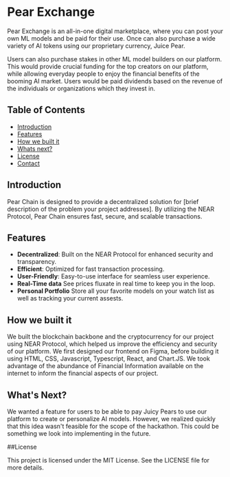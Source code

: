 # Pear Exchange

Pear Exchange is an all-in-one digital marketplace, where you can post your own ML models and be paid for their use. Once can also purchase a wide variety of AI tokens using our proprietary currency, Juice Pear. 

Users can also purchase stakes in other ML model builders on our platform. This would provide crucial funding for the top creators on our platform, while allowing everyday people to enjoy the financial benefits of the booming AI market. Users would be paid dividends based on the revenue of the individuals or organizations which they invest in.

## Table of Contents

- [Introduction](#introduction)
- [Features](#features)
- [How we built it](#Howwebuiltit)
- [Whats next?](#whatsnext)
- [License](#license)
- [Contact](#contact)

## Introduction

Pear Chain is designed to provide a decentralized solution for [brief description of the problem your project addresses]. By utilizing the NEAR Protocol, Pear Chain ensures fast, secure, and scalable transactions.

## Features

- **Decentralized**: Built on the NEAR Protocol for enhanced security and transparency.
- **Efficient**: Optimized for fast transaction processing.
- **User-Friendly**: Easy-to-use interface for seamless user experience.
- **Real-Time data** See prices fluxate in real time to keep you in the loop.
- **Personal Portfolio** Store all your favorite models on your watch list as well as tracking your current assests.

## How we built it

We built the blockchain backbone and the cryptocurrency for our project using NEAR Protocol, which helped us improve the efficiency and security of our platform. We first designed our frontend on Figma, before building it using HTML, CSS, Javascript, Typescript, React, and Chart.JS. We took advantage of the abundance of Financial Information available on the internet to inform the financial aspects of our project.

## What's Next?

We wanted a feature for users to be able to pay Juicy Pears to use our platform to create or personalize AI models. However, we realized quickly that this idea wasn't feasible for the scope of the hackathon. This could be something we look into implementing in the future. 

##License

This project is licensed under the MIT License. See the LICENSE file for more details.
